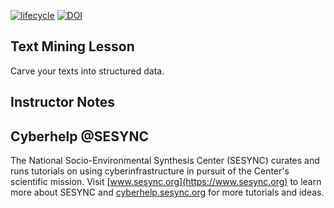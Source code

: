 [![lifecycle](https://img.shields.io/badge/lifecycle-stable-brightgreen.svg)](https://github.com/SESYNC-ci/sesync-ci.github.io/blob/master/lesson/lesson-lifecycle.md#stable)
[![DOI](https://zenodo.org/badge/DOI/10.5281/zenodo.5708384.svg)](https://doi.org/10.5281/zenodo.5708384)

## Text Mining Lesson

Carve your texts into structured data.

## Instructor Notes

## Cyberhelp @SESYNC

The National Socio-Environmental Synthesis Center (SESYNC) curates and runs
tutorials on using cyberinfrastructure in pursuit of the Center's scientific
mission. Visit [www.sesync.org](https://www.sesync.org) to learn more about
SESYNC and [cyberhelp.sesync.org](https://cyberhelp.sesync.org) for more
tutorials and ideas.
